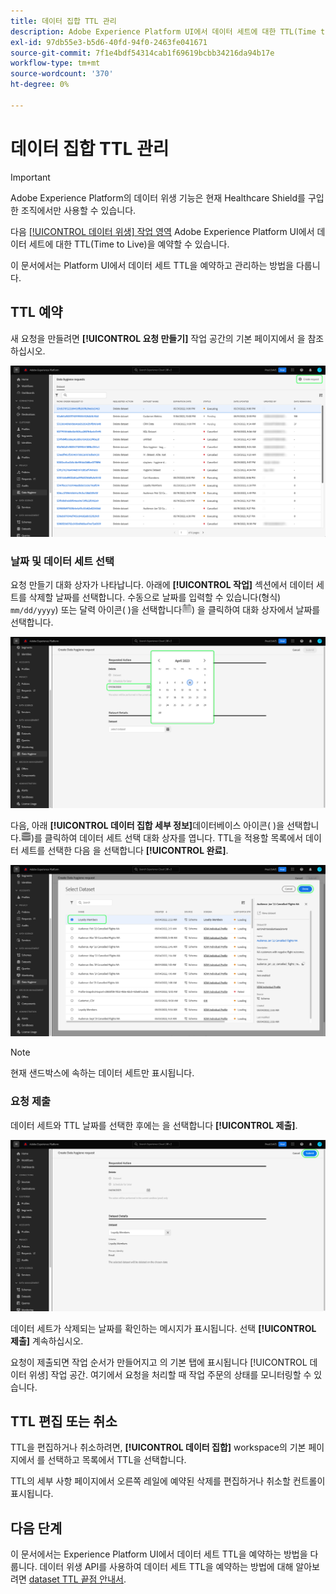 ```yaml
---
title: 데이터 집합 TTL 관리
description: Adobe Experience Platform UI에서 데이터 세트에 대한 TTL(Time to Live)을 예약하는 방법을 알아봅니다.
exl-id: 97db55e3-b5d6-40fd-94f0-2463fe041671
source-git-commit: 7f1e4bdf54314cab1f69619bcbb34216da94b17e
workflow-type: tm+mt
source-wordcount: '370'
ht-degree: 0%

---
```


# 데이터 집합 TTL 관리

>[!IMPORTANT]
>
>Adobe Experience Platform의 데이터 위생 기능은 현재 Healthcare Shield를 구입한 조직에서만 사용할 수 있습니다.

다음 [[!UICONTROL 데이터 위생] 작업 영역](./overview.md) Adobe Experience Platform UI에서 데이터 세트에 대한 TTL(Time to Live)을 예약할 수 있습니다.

이 문서에서는 Platform UI에서 데이터 세트 TTL을 예약하고 관리하는 방법을 다룹니다.

## TTL 예약

새 요청을 만들려면 **[!UICONTROL 요청 만들기]** 작업 공간의 기본 페이지에서 을 참조하십시오.

![이미지를 보여주는 이미지 [!UICONTROL 요청 만들기] 선택한 단추](../images/ui/ttl/create-request-button.png)

<!-- The request creation dialog appears. Under the **[!UICONTROL Action]** section, select **[!UICONTROL Dataset]** to update the available controls for TTL scheduling-->

### 날짜 및 데이터 세트 선택

요청 만들기 대화 상자가 나타납니다. 아래에 **[!UICONTROL 작업]** 섹션에서 데이터 세트를 삭제할 날짜를 선택합니다. 수동으로 날짜를 입력할 수 있습니다(형식) `mm/dd/yyyy`) 또는 달력 아이콘( )을 선택합니다![달력 아이콘 이미지](../images/ui/ttl/calendar-icon.png)) 을 클릭하여 대화 상자에서 날짜를 선택합니다.

![TTL에 대해 설정되는 만료 날짜를 보여주는 이미지](../images/ui/ttl/select-date.png)

다음, 아래 **[!UICONTROL 데이터 집합 세부 정보]**&#x200B;데이터베이스 아이콘( )을 선택합니다.![데이터베이스 아이콘 이미지](../images/ui/ttl/database-icon.png))를 클릭하여 데이터 세트 선택 대화 상자를 엽니다. TTL을 적용할 목록에서 데이터 세트를 선택한 다음 을 선택합니다 **[!UICONTROL 완료]**.

![선택한 데이터 세트를 보여주는 이미지](../images/ui/ttl/select-dataset.png)

>[!NOTE]
>
>현재 샌드박스에 속하는 데이터 세트만 표시됩니다.

### 요청 제출

데이터 세트와 TTL 날짜를 선택한 후에는 을 선택합니다 **[!UICONTROL 제출]**.

![이미지를 보여주는 이미지 [!UICONTROL 제출] 선택한 단추](../images/ui/ttl/submit.png)

데이터 세트가 삭제되는 날짜를 확인하는 메시지가 표시됩니다. 선택 **[!UICONTROL 제출]** 계속하십시오.

요청이 제출되면 작업 순서가 만들어지고 의 기본 탭에 표시됩니다 [!UICONTROL 데이터 위생] 작업 공간. 여기에서 요청을 처리할 때 작업 주문의 상태를 모니터링할 수 있습니다.

## TTL 편집 또는 취소

TTL을 편집하거나 취소하려면, **[!UICONTROL 데이터 집합]** workspace의 기본 페이지에서 를 선택하고 목록에서 TTL을 선택합니다.

TTL의 세부 사항 페이지에서 오른쪽 레일에 예약된 삭제를 편집하거나 취소할 컨트롤이 표시됩니다.

## 다음 단계

이 문서에서는 Experience Platform UI에서 데이터 세트 TTL을 예약하는 방법을 다룹니다. 데이터 위생 API를 사용하여 데이터 세트 TTL을 예약하는 방법에 대해 알아보려면 [dataset TTL 끝점 안내서](../api/ttl.md).
